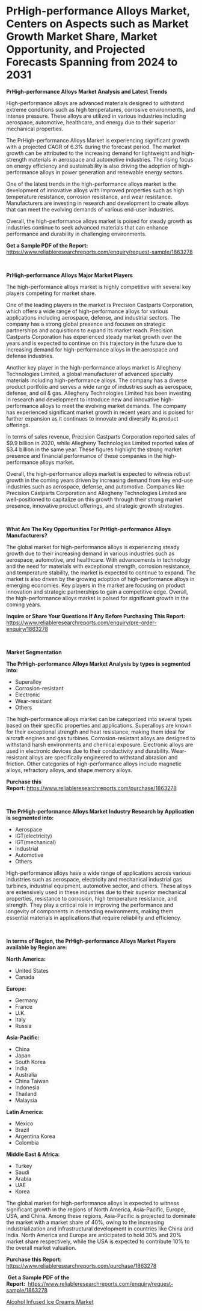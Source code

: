 <p><h1>PrHigh-performance Alloys Market, Centers on Aspects such as Market Growth Market Share, Market Opportunity, and Projected Forecasts Spanning from 2024 to 2031</h1></p><p><strong>PrHigh-performance Alloys Market Analysis and Latest Trends</strong></p>
<p><p>High-performance alloys are advanced materials designed to withstand extreme conditions such as high temperatures, corrosive environments, and intense pressure. These alloys are utilized in various industries including aerospace, automotive, healthcare, and energy due to their superior mechanical properties.</p><p>The PrHigh-performance Alloys Market is experiencing significant growth with a projected CAGR of 6.3% during the forecast period. The market growth can be attributed to the increasing demand for lightweight and high-strength materials in aerospace and automotive industries. The rising focus on energy efficiency and sustainability is also driving the adoption of high-performance alloys in power generation and renewable energy sectors.</p><p>One of the latest trends in the high-performance alloys market is the development of innovative alloys with improved properties such as high temperature resistance, corrosion resistance, and wear resistance. Manufacturers are investing in research and development to create alloys that can meet the evolving demands of various end-user industries.</p><p>Overall, the high-performance alloys market is poised for steady growth as industries continue to seek advanced materials that can enhance performance and durability in challenging environments.</p></p>
<p><strong>Get a Sample PDF of the Report:&nbsp;</strong> <a href="https://www.reliableresearchreports.com/enquiry/request-sample/1863278">https://www.reliableresearchreports.com/enquiry/request-sample/1863278</a></p>
<p>&nbsp;</p>
<p><strong>PrHigh-performance Alloys Major Market Players</strong></p>
<p><p>The high-performance alloys market is highly competitive with several key players competing for market share. </p><p>One of the leading players in the market is Precision Castparts Corporation, which offers a wide range of high-performance alloys for various applications including aerospace, defense, and industrial sectors. The company has a strong global presence and focuses on strategic partnerships and acquisitions to expand its market reach. Precision Castparts Corporation has experienced steady market growth over the years and is expected to continue on this trajectory in the future due to increasing demand for high-performance alloys in the aerospace and defense industries.</p><p>Another key player in the high-performance alloys market is Allegheny Technologies Limited, a global manufacturer of advanced specialty materials including high-performance alloys. The company has a diverse product portfolio and serves a wide range of industries such as aerospace, defense, and oil & gas. Allegheny Technologies Limited has been investing in research and development to introduce new and innovative high-performance alloys to meet the evolving market demands. The company has experienced significant market growth in recent years and is poised for further expansion as it continues to innovate and diversify its product offerings.</p><p>In terms of sales revenue, Precision Castparts Corporation reported sales of $9.9 billion in 2020, while Allegheny Technologies Limited reported sales of $3.4 billion in the same year. These figures highlight the strong market presence and financial performance of these companies in the high-performance alloys market.</p><p>Overall, the high-performance alloys market is expected to witness robust growth in the coming years driven by increasing demand from key end-use industries such as aerospace, defense, and automotive. Companies like Precision Castparts Corporation and Allegheny Technologies Limited are well-positioned to capitalize on this growth through their strong market presence, innovative product offerings, and strategic growth strategies.</p></p>
<p>&nbsp;</p>
<p><strong>What Are The Key Opportunities For PrHigh-performance Alloys Manufacturers?</strong></p>
<p><p>The global market for high-performance alloys is experiencing steady growth due to their increasing demand in various industries such as aerospace, automotive, and healthcare. With advancements in technology and the need for materials with exceptional strength, corrosion resistance, and temperature stability, the market is expected to continue to expand. The market is also driven by the growing adoption of high-performance alloys in emerging economies. Key players in the market are focusing on product innovation and strategic partnerships to gain a competitive edge. Overall, the high-performance alloys market is poised for significant growth in the coming years.</p></p>
<p><strong>Inquire or Share Your Questions If Any Before Purchasing This Report:</strong> <a href="https://www.reliableresearchreports.com/enquiry/pre-order-enquiry/1863278">https://www.reliableresearchreports.com/enquiry/pre-order-enquiry/1863278</a></p>
<p>&nbsp;</p>
<p><strong>Market Segmentation</strong></p>
<p><strong>The PrHigh-performance Alloys Market Analysis by types is segmented into:</strong></p>
<p><ul><li>Superalloy</li><li>Corrosion-resistant</li><li>Electronic</li><li>Wear-resistant</li><li>Others</li></ul></p>
<p><p>The high-performance alloys market can be categorized into several types based on their specific properties and applications. Superalloys are known for their exceptional strength and heat resistance, making them ideal for aircraft engines and gas turbines. Corrosion-resistant alloys are designed to withstand harsh environments and chemical exposure. Electronic alloys are used in electronic devices due to their conductivity and durability. Wear-resistant alloys are specifically engineered to withstand abrasion and friction. Other categories of high-performance alloys include magnetic alloys, refractory alloys, and shape memory alloys.</p></p>
<p><strong>Purchase this Report:&nbsp;</strong><a href="https://www.reliableresearchreports.com/purchase/1863278">https://www.reliableresearchreports.com/purchase/1863278</a></p>
<p>&nbsp;</p>
<p><strong>The PrHigh-performance Alloys Market Industry Research by Application is segmented into:</strong></p>
<p><ul><li>Aerospace</li><li>IGT(electricity)</li><li>IGT(mechanical)</li><li>Industrial</li><li>Automotive</li><li>Others</li></ul></p>
<p><p>High-performance alloys have a wide range of applications across various industries such as aerospace, electricity and mechanical industrial gas turbines, industrial equipment, automotive sector, and others. These alloys are extensively used in these industries due to their superior mechanical properties, resistance to corrosion, high temperature resistance, and strength. They play a critical role in improving the performance and longevity of components in demanding environments, making them essential materials in applications that require reliability and efficiency.</p></p>
<p>&nbsp;</p>
<p><strong>In terms of Region, the PrHigh-performance Alloys Market Players available by Region are:</strong></p>
<p>
    <p> <strong> North America: </strong>
        <ul>
            <li>United States</li>
            <li>Canada</li>
        </ul>
        </p> 
    <p> <strong> Europe: </strong>
        <ul>
            <li>Germany</li>
            <li>France</li>
            <li>U.K.</li>
            <li>Italy</li>
            <li>Russia</li>
        </ul>
        </p> 
    <p> <strong> Asia-Pacific: </strong>
        <ul>
            <li>China</li>
            <li>Japan</li>
            <li>South Korea</li>
            <li>India</li>
            <li>Australia</li>
            <li>China Taiwan</li>
            <li>Indonesia</li>
            <li>Thailand</li>
            <li>Malaysia</li>
        </ul>
        </p> 
    <p> <strong> Latin America: </strong>
        <ul>
            <li>Mexico</li>
            <li>Brazil</li>
            <li>Argentina Korea</li>
            <li>Colombia</li>
        </ul>
        </p> 
    <p> <strong> Middle East & Africa: </strong>
        <ul>
            <li>Turkey</li>
            <li>Saudi</li>
            <li>Arabia</li>
            <li>UAE</li>
            <li>Korea</li>
        </ul>
    </p>
    </p>
<p><p>The global market for high-performance alloys is expected to witness significant growth in the regions of North America, Asia-Pacific, Europe, USA, and China. Among these regions, Asia-Pacific is projected to dominate the market with a market share of 40%, owing to the increasing industrialization and infrastructural development in countries like China and India. North America and Europe are anticipated to hold 30% and 20% market share respectively, while the USA is expected to contribute 10% to the overall market valuation.</p></p>
<p><strong>Purchase this Report: </strong><a href="https://www.reliableresearchreports.com/purchase/1863278">https://www.reliableresearchreports.com/purchase/1863278</a></p>
<p>&nbsp;<strong>Get a Sample PDF of the Report:&nbsp;&nbsp;</strong><a href="https://www.reliableresearchreports.com/enquiry/request-sample/1863278">https://www.reliableresearchreports.com/enquiry/request-sample/1863278</a></p>
<p><strong></strong></p>
<p><p><a href="https://meowing-canidae-761.notion.site/Alcohol-Infused-Ice-Creams-Market-Size-and-Examines-its-Market-Scope-with-a-Primary-Focus-on-Growt-6de778aaf6e44c91b0aefeb2d5cbcc0b">Alcohol Infused Ice Creams Market</a></p></p>